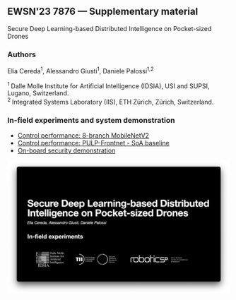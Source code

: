 ## EWSN'23 7876 — Supplementary material

Secure Deep Learning-based Distributed Intelligence on Pocket-sized Drones

### Authors
Elia Cereda<sup>1</sup>,
Alessandro Giusti<sup>1</sup>,
Daniele Palossi<sup>1,2</sup>

<sup>1 </sup>Dalle Molle Institute for Artificial Intelligence (IDSIA), USI and SUPSI, Lugano, Switzerland.<br>
<sup>2 </sup>Integrated Systems Laboratory (IIS), ETH Zürich, Zürich, Switzerland.<br>

### In-field experiments and system demonstration
* <a href="https://youtu.be/QwTiigAs4cA">Control performance: 8-branch MobileNetV2</a>
* <a href="https://youtu.be/QwTiigAs4cA?t=66">Control performance: PULP-Frontnet - SoA baseline</a>
* <a href="https://youtu.be/QwTiigAs4cA?t=135">On-board security demonstration</a>

<a href="https://youtu.be/QwTiigAs4cA">
  <img src="images/video_cover.png" alt="In-field experiments video" width="800">  
</a>
